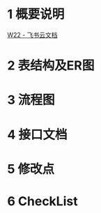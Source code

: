 # 1 概要说明

  ﻿[​⁠​‍‌‬‬​‍⁠​​‍‌‬‬​⁠​​﻿​​﻿​‍​‌​​​⁠​⁠​⁠﻿‌​‌​‬‌​​⁠​‬W22 - 飞书云文档](https://biu6ihvvco.feishu.cn/wiki/XRaWwVCNEi0fUEkQ3lscscLHnye)

# 2 表结构及ER图

  

# 3 流程图

  

# 4 接口文档


# 5 修改点

# 6 CheckList